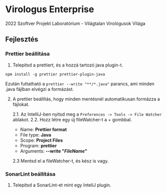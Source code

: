 # Virologus Enterprise

2022 Szoftver Projekt Laboratórium - Világtalan Virológusok Világa

## Fejlesztés

### Prettier beállítása

1. Telepítsd a prettiert, és a hozzá tartozó java plugin-t.

```
npm install -g prettier prettier-plugin-java
```

Ezután futtatható a `prettier --write "**/*.java"` parancs, ami minden .java fájlban elvégzi a formázást.

2. A prettier beállítás, hogy minden mentésnél automatikusan formázza a fájlokat.

   2.1. Az IntelliJ-ben nyitsd meg a `Preferences -> Tools -> File Watcher` ablakot. 
   2.2. Hozz létre egy új fileWatcher-t a + gombbal.
      - Name: **Prettier format**
      - File type: **Java**
      - Scope: **Project Files**
      - Program: **prettier**
      - Arguments: **--write "$FileName$"**
   
   2.3 Mentsd el a fileWatcher-t, és kész is vagy.

### SonarLint beállítása

   1. Telepítsd a SonarLint-et mint egy InteliJ plugin.